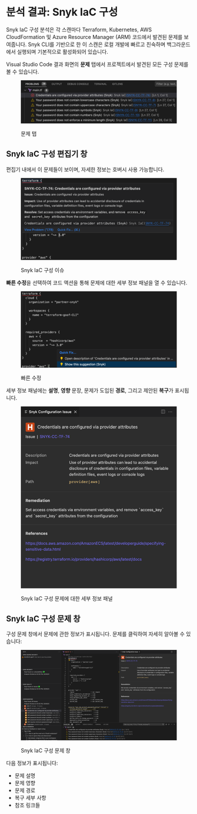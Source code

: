 # 분석 결과: Snyk IaC 구성

Snyk IaC 구성 분석은 각 스캔마다 Terraform, Kubernetes, AWS CloudFormation 및 Azure Resource Manager (ARM) 코드에서 발견된 문제를 보여줍니다. Snyk CLI를 기반으로 한 이 스캔은 로컬 개발에 빠르고 친숙하며 백그라운드에서 실행되며 기본적으로 활성화되어 있습니다.

Visual Studio Code 결과 화면의 **문제** 탭에서 프로젝트에서 발견된 모든 구성 문제를 볼 수 있습니다.

<figure><img src="../../../../.gitbook/assets/Screenshot 2023-03-16 at 14.32.48.png" alt="문제 탭"><figcaption><p>문제 탭</p></figcaption></figure>

## Snyk IaC 구성 편집기 창

편집기 내에서 이 문제들이 보이며, 자세한 정보는 호버시 사용 가능합니다.

<figure><img src="../../../../.gitbook/assets/Screenshot 2023-03-16 at 15.21.10.png" alt="Snyk IaC 구성 이슈"><figcaption><p>Snyk IaC 구성 이슈</p></figcaption></figure>

**빠른 수정**을 선택하여 코드 액션을 통해 문제에 대한 세부 정보 패널을 열 수 있습니다.

<figure><img src="../../../../.gitbook/assets/Screenshot 2023-03-16 at 15.17.50.png" alt="빠른 수정"><figcaption><p>빠른 수정</p></figcaption></figure>

세부 정보 패널에는 **설명**, **영향** 문장, 문제가 도입된 **경로**, 그리고 제안된 **복구**가 표시됩니다.

<figure><img src="../../../../.gitbook/assets/Screenshot 2023-03-16 at 14.32.23.png" alt="Snyk IaC 구성 문제에 대한 세부 정보 패널"><figcaption><p>Snyk IaC 구성 문제에 대한 세부 정보 패널</p></figcaption></figure>

## Snyk IaC 구성 문제 창

구성 문제 창에서 문제에 관한 정보가 표시됩니다. 문제를 클릭하여 자세히 알아볼 수 있습니다:

<figure><img src="../../../../.gitbook/assets/Screenshot 2023-03-16 at 15.14.16.png" alt="Snyk IaC 구성 문제 창"><figcaption><p>Snyk IaC 구성 문제 창</p></figcaption></figure>

다음 정보가 표시됩니다: 

- 문제 설명
- 문제 영향
- 문제 경로
- 복구 세부 사항
- 참조 링크들